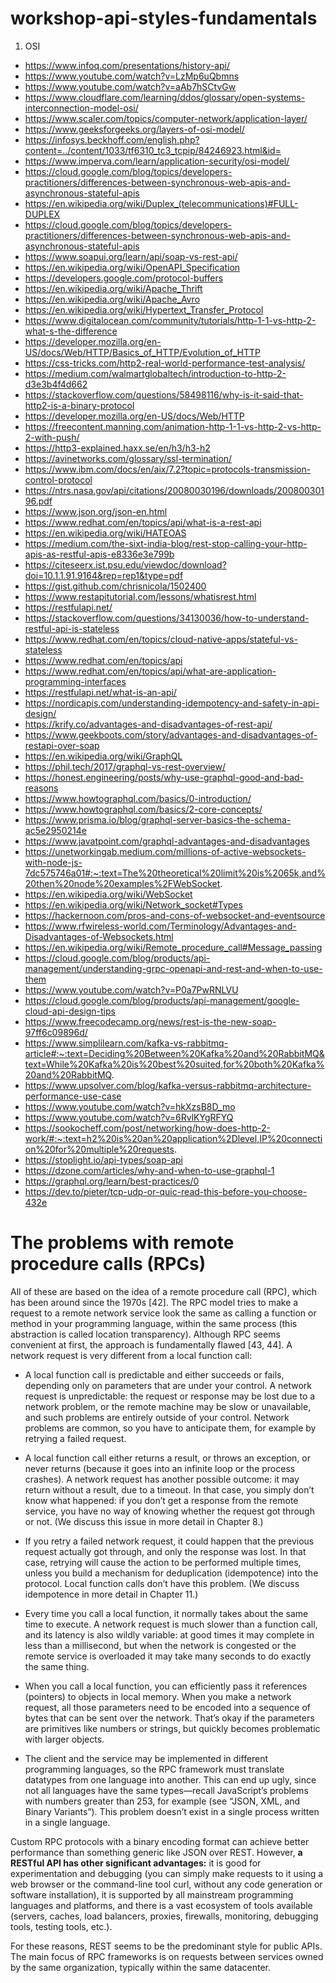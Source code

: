 # workshop-api-styles-fundamentals

1. OSI

- https://www.infoq.com/presentations/history-api/
- https://www.youtube.com/watch?v=LzMp6uQbmns
- https://www.youtube.com/watch?v=aAb7hSCtvGw
- https://www.cloudflare.com/learning/ddos/glossary/open-systems-interconnection-model-osi/
- https://www.scaler.com/topics/computer-network/application-layer/
- https://www.geeksforgeeks.org/layers-of-osi-model/
- https://infosys.beckhoff.com/english.php?content=../content/1033/tf6310_tc3_tcpip/84246923.html&id=
- https://www.imperva.com/learn/application-security/osi-model/
- https://cloud.google.com/blog/topics/developers-practitioners/differences-between-synchronous-web-apis-and-asynchronous-stateful-apis
- https://en.wikipedia.org/wiki/Duplex_(telecommunications)#FULL-DUPLEX
- https://cloud.google.com/blog/topics/developers-practitioners/differences-between-synchronous-web-apis-and-asynchronous-stateful-apis
- https://www.soapui.org/learn/api/soap-vs-rest-api/
- https://en.wikipedia.org/wiki/OpenAPI_Specification
- https://developers.google.com/protocol-buffers
- https://en.wikipedia.org/wiki/Apache_Thrift
- https://en.wikipedia.org/wiki/Apache_Avro
- https://en.wikipedia.org/wiki/Hypertext_Transfer_Protocol
- https://www.digitalocean.com/community/tutorials/http-1-1-vs-http-2-what-s-the-difference
- https://developer.mozilla.org/en-US/docs/Web/HTTP/Basics_of_HTTP/Evolution_of_HTTP
- https://css-tricks.com/http2-real-world-performance-test-analysis/
- https://medium.com/walmartglobaltech/introduction-to-http-2-d3e3b4f4d662
- https://stackoverflow.com/questions/58498116/why-is-it-said-that-http2-is-a-binary-protocol
- https://developer.mozilla.org/en-US/docs/Web/HTTP
- https://freecontent.manning.com/animation-http-1-1-vs-http-2-vs-http-2-with-push/
- https://http3-explained.haxx.se/en/h3/h3-h2
- https://avinetworks.com/glossary/ssl-termination/
- https://www.ibm.com/docs/en/aix/7.2?topic=protocols-transmission-control-protocol
- https://ntrs.nasa.gov/api/citations/20080030196/downloads/20080030196.pdf
- https://www.json.org/json-en.html
- https://www.redhat.com/en/topics/api/what-is-a-rest-api
- https://en.wikipedia.org/wiki/HATEOAS
- https://medium.com/the-sixt-india-blog/rest-stop-calling-your-http-apis-as-restful-apis-e8336e3e799b
- https://citeseerx.ist.psu.edu/viewdoc/download?doi=10.1.1.91.9164&rep=rep1&type=pdf
- https://gist.github.com/chrisnicola/1502400
- https://www.restapitutorial.com/lessons/whatisrest.html
- https://restfulapi.net/
- https://stackoverflow.com/questions/34130036/how-to-understand-restful-api-is-stateless
- https://www.redhat.com/en/topics/cloud-native-apps/stateful-vs-stateless
- https://www.redhat.com/en/topics/api
- https://www.redhat.com/en/topics/api/what-are-application-programming-interfaces
- https://restfulapi.net/what-is-an-api/
- https://nordicapis.com/understanding-idempotency-and-safety-in-api-design/
- https://krify.co/advantages-and-disadvantages-of-rest-api/
- https://www.geekboots.com/story/advantages-and-disadvantages-of-restapi-over-soap
- https://en.wikipedia.org/wiki/GraphQL
- https://phil.tech/2017/graphql-vs-rest-overview/
- https://honest.engineering/posts/why-use-graphql-good-and-bad-reasons
- https://www.howtographql.com/basics/0-introduction/
- https://www.howtographql.com/basics/2-core-concepts/
- https://www.prisma.io/blog/graphql-server-basics-the-schema-ac5e2950214e
- https://www.javatpoint.com/graphql-advantages-and-disadvantages
- https://unetworkingab.medium.com/millions-of-active-websockets-with-node-js-7dc575746a01#:~:text=The%20theoretical%20limit%20is%2065k,and%20then%20node%20examples%2FWebSocket.
- https://en.wikipedia.org/wiki/WebSocket
- https://en.wikipedia.org/wiki/Network_socket#Types
- https://hackernoon.com/pros-and-cons-of-websocket-and-eventsource
- https://www.rfwireless-world.com/Terminology/Advantages-and-Disadvantages-of-Websockets.html
- https://en.wikipedia.org/wiki/Remote_procedure_call#Message_passing
- https://cloud.google.com/blog/products/api-management/understanding-grpc-openapi-and-rest-and-when-to-use-them
- https://www.youtube.com/watch?v=P0a7PwRNLVU
- https://cloud.google.com/blog/products/api-management/google-cloud-api-design-tips
- https://www.freecodecamp.org/news/rest-is-the-new-soap-97ff6c09896d/
- https://www.simplilearn.com/kafka-vs-rabbitmq-article#:~:text=Deciding%20Between%20Kafka%20and%20RabbitMQ&text=While%20Kafka%20is%20best%20suited,for%20both%20Kafka%20and%20RabbitMQ.
- https://www.upsolver.com/blog/kafka-versus-rabbitmq-architecture-performance-use-case
- https://www.youtube.com/watch?v=hkXzsB8D_mo
- https://www.youtube.com/watch?v=6RvlKYgRFYQ
- https://sookocheff.com/post/networking/how-does-http-2-work/#:~:text=h2%20is%20an%20application%2Dlevel,IP%20connection%20for%20multiple%20requests.
- https://stoplight.io/api-types/soap-api
- https://dzone.com/articles/why-and-when-to-use-graphql-1
- https://graphql.org/learn/best-practices/0
- https://dev.to/pieter/tcp-udp-or-quic-read-this-before-you-choose-432e

# The problems with remote procedure calls (RPCs)

All of these are based on the idea of a remote procedure call (RPC), which has been around since the 1970s [42]. The RPC model tries to make a request to a remote network service look the same as calling a function or method in your programming language, within the same process (this abstraction is called location transparency). Although RPC seems convenient at first, the approach is fundamentally flawed [43, 44]. A network request is very different from a local function call:

- A local function call is predictable and either succeeds or fails, depending only on parameters that are under your control. A network request is unpredictable: the request or response may be lost due to a network problem, or the remote machine may be slow or unavailable, and such problems are entirely outside of your control. Network problems are common, so you have to anticipate them, for example by retrying a failed request.

- A local function call either returns a result, or throws an exception, or never returns (because it goes into an infinite loop or the process crashes). A network request has another possible outcome: it may return without a result, due to a timeout. In that case, you simply don’t know what happened: if you don’t get a response from the remote service, you have no way of knowing whether the request got through or not. (We discuss this issue in more detail in Chapter 8.)

- If you retry a failed network request, it could happen that the previous request actually got through, and only the response was lost. In that case, retrying will cause the action to be performed multiple times, unless you build a mechanism for deduplication (idempotence) into the protocol. Local function calls don’t have this problem. (We discuss idempotence in more detail in Chapter 11.)

- Every time you call a local function, it normally takes about the same time to execute. A network request is much slower than a function call, and its latency is also wildly variable: at good times it may complete in less than a millisecond, but when the network is congested or the remote service is overloaded it may take many seconds to do exactly the same thing.

- When you call a local function, you can efficiently pass it references (pointers) to objects in local memory. When you make a network request, all those parameters need to be encoded into a sequence of bytes that can be sent over the network. That’s okay if the parameters are primitives like numbers or strings, but quickly becomes problematic with larger objects.

- The client and the service may be implemented in different programming languages, so the RPC framework must translate datatypes from one language into another. This can end up ugly, since not all languages have the same types—recall JavaScript’s problems with numbers greater than 253, for example (see “JSON, XML, and Binary Variants”). This problem doesn’t exist in a single process written in a single language.

Custom RPC protocols with a binary encoding format can achieve better performance than something generic like JSON over REST. However, **a RESTful API has other significant advantages:** it is good for experimentation and debugging (you can simply make requests to it using a web browser or the command-line tool curl, without any code generation or software installation), it is supported by all mainstream programming languages and platforms, and there is a vast ecosystem of tools available (servers, caches, load balancers, proxies, firewalls, monitoring, debugging tools, testing tools, etc.).

For these reasons, REST seems to be the predominant style for public APIs. The main focus of RPC frameworks is on requests between services owned by the same organization, typically within the same datacenter.
